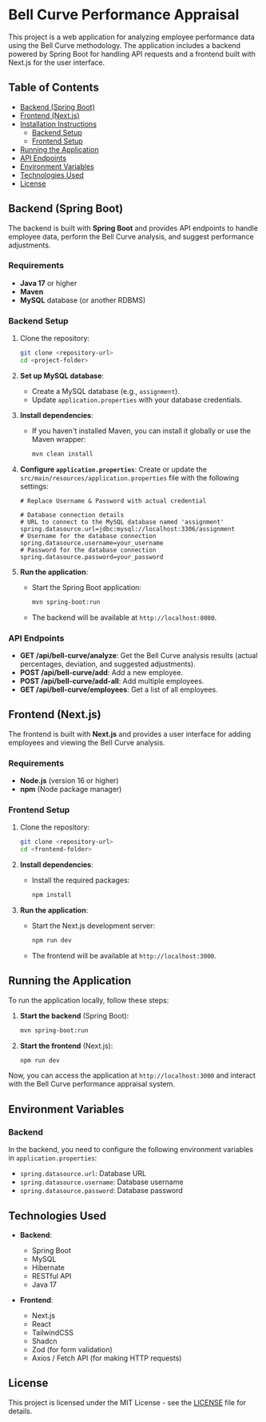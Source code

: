 # Bell Curve Performance Appraisal

This project is a web application for analyzing employee performance data using the Bell Curve methodology. The application includes a backend powered by Spring Boot for handling API requests and a frontend built with Next.js for the user interface.

## Table of Contents
- [Backend (Spring Boot)](#backend-spring-boot)
- [Frontend (Next.js)](#frontend-nextjs)
- [Installation Instructions](#installation-instructions)
  - [Backend Setup](#backend-setup)
  - [Frontend Setup](#frontend-setup)
- [Running the Application](#running-the-application)
- [API Endpoints](#api-endpoints)
- [Environment Variables](#environment-variables)
- [Technologies Used](#technologies-used)
- [License](#license)

## Backend (Spring Boot)

The backend is built with **Spring Boot** and provides API endpoints to handle employee data, perform the Bell Curve analysis, and suggest performance adjustments.

### Requirements
- **Java 17** or higher
- **Maven**
- **MySQL** database (or another RDBMS)

### Backend Setup

1. Clone the repository:
   ```bash
   git clone <repository-url>
   cd <project-folder>
   ```

2. **Set up MySQL database**:
   - Create a MySQL database (e.g., `assignment`).
   - Update `application.properties` with your database credentials.

3. **Install dependencies**:
   - If you haven't installed Maven, you can install it globally or use the Maven wrapper:
     ```bash
     mvn clean install
     ```

4. **Configure `application.properties`**:
   Create or update the `src/main/resources/application.properties` file with the following settings:

   ```properties
   # Replace Username & Password with actual credential

   # Database connection details
   # URL to connect to the MySQL database named 'assignment'
   spring.datasource.url=jdbc:mysql://localhost:3306/assignment
   # Username for the database connection
   spring.datasource.username=your_username
   # Password for the database connection
   spring.datasource.password=your_password
   ```

5. **Run the application**:
   - Start the Spring Boot application:
     ```bash
     mvn spring-boot:run
     ```

   - The backend will be available at `http://localhost:8080`.

### API Endpoints
- **GET /api/bell-curve/analyze**: Get the Bell Curve analysis results (actual percentages, deviation, and suggested adjustments).
- **POST /api/bell-curve/add**: Add a new employee.
- **POST /api/bell-curve/add-all**: Add multiple employees.
- **GET /api/bell-curve/employees**: Get a list of all employees.

## Frontend (Next.js)

The frontend is built with **Next.js** and provides a user interface for adding employees and viewing the Bell Curve analysis.

### Requirements
- **Node.js** (version 16 or higher)
- **npm** (Node package manager)

### Frontend Setup

1. Clone the repository:
   ```bash
   git clone <repository-url>
   cd <frontend-folder>
   ```

2. **Install dependencies**:
   - Install the required packages:
     ```bash
     npm install
     ```

3. **Run the application**:
   - Start the Next.js development server:
     ```bash
     npm run dev
     ```

   - The frontend will be available at `http://localhost:3000`.

## Running the Application

To run the application locally, follow these steps:

1. **Start the backend** (Spring Boot):
   ```bash
   mvn spring-boot:run
   ```

2. **Start the frontend** (Next.js):
   ```bash
   npm run dev
   ```

Now, you can access the application at `http://localhost:3000` and interact with the Bell Curve performance appraisal system.

## Environment Variables

### Backend
In the backend, you need to configure the following environment variables in `application.properties`:
- `spring.datasource.url`: Database URL
- `spring.datasource.username`: Database username
- `spring.datasource.password`: Database password

## Technologies Used

- **Backend**:
  - Spring Boot
  - MySQL
  - Hibernate
  - RESTful API
  - Java 17

- **Frontend**:
  - Next.js
  - React
  - TailwindCSS
  - Shadcn
  - Zod (for form validation)
  - Axios / Fetch API (for making HTTP requests)

## License

This project is licensed under the MIT License - see the [LICENSE](LICENSE) file for details.
